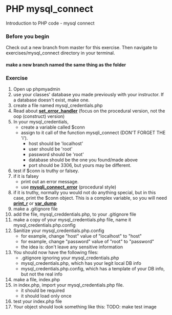 # PHP mysql_connect

Introduction to PHP code - mysql connect

### Before you begin

Check out a new branch from master for this exercise.  Then navigate to exercises/mysql_connect directory in your terminal.
#### make a new branch named the same thing as the folder

### Exercise

1. Open up phpmyadmin
1. use your classes' database you made previously with your instructor.  If a database doesn't exist, make one.
1. create a file named mysql_credentials.php
1. Read about [**set_error_handler**](https://php.net/manual/en/function.mysqli-connect.php) (focus on the procedural version, not the oop (construct) version)
1. In your mysql_credentials,
    * create a variable called $conn
    * assign to it call of the function mysqli_connect (DON'T FORGET THE 'i').
        * host should be 'localhost'
        * user should be 'root'
        * password should be 'root'
        * database should be the one you found/made above
        * port should be 3306, but yours may be different.
1. test if $conn is truthy or falsey. 
1. if it is falsey
    * print out an error message.
    * use [**mysqli_connect_error**](https://www.php.net/manual/en/mysqli.connect-error.php) (procedural style)
1. if it is truthy, normally you would not do anything special, but in this case, print the $conn object.  This is a complex variable, so you will need [**print_r**](https://www.php.net/manual/en/function.print-r.php) or [**var_dump**](https://www.php.net/manual/en/function.var-dump.php)
1. make a .gitignore file
1. add the file, mysql_creddentials.php, to your .gitignore file
1. make a copy of your mysql_credentials.php file, name it mysql_credentials.php.config
1. Sanitize your mysql_credentials.php.config
    * for example, change "host" value of "localhost" to "host"
    * for example, change "password" value of "root" to "password"
    * the idea is: don't leave any sensitive information
1. You should now have the following files:
    * .gitignore ignoring your mysql_credentials.php
    * mysql_credentials.php, which has your legit local DB info
    * mysql_credentials.php.config, which has a template of your DB info, but not the real info
1. make a file, index.php
1. in index.php, import your mysql_credentials.php file.
    * it should be required
    * it should load only once
1. test your index.php file
1. Your object should look something like this: TODO: make test image